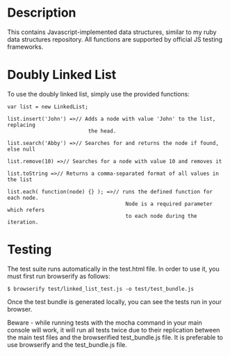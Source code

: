 # Description

This contains Javascript-implemented data structures, similar to my ruby
data structures repository. All functions are supported by official JS
testing frameworks.

# Doubly Linked List

To use the doubly linked list, simply use the provided functions:

```
var list = new LinkedList;

list.insert('John') =>// Adds a node with value 'John' to the list, replacing
                          the head.

list.search('Abby') =>// Searches for and returns the node if found, else null

list.remove(10) =>// Searches for a node with value 10 and removes it

list.toString =>// Returns a comma-separated format of all values in the list

list.each( function(node) {} ); =>// runs the defined function for each node.
                                      Node is a required parameter which refers
                                      to each node during the iteration.
```

# Testing

The test suite runs automatically in the test.html file. In order to use it,
you must first run browserify as follows:

```
$ browserify test/linked_list_test.js -o test/test_bundle.js
```

Once the test bundle is generated locally, you can see the tests run in your
browser.

Beware - while running tests with the mocha command in your main console will
work, it will run all tests twice due to their replication between the main test
files and the browserified test_bundle.js file. It is preferable to use
browserify and the test_bundle.js file.
